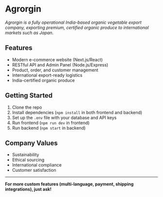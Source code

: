 # Agrorgin

_Agrorgin is a fully operational India-based organic vegetable export company, exporting premium, certified organic produce to international markets such as Japan._

## Features

- Modern e-commerce website (Next.js/React)
- RESTful API and Admin Panel (Node.js/Express)
- Product, order, and customer management
- International export-ready logistics
- India-certified organic produce

## Getting Started

1. Clone the repo
2. Install dependencies (`npm install` in both frontend and backend)
3. Set up the `.env` file with your database and API keys
4. Run frontend (`npm run dev` in frontend)
5. Run backend (`npm start` in backend)

## Company Values

- Sustainability
- Ethical sourcing
- International compliance
- Customer satisfaction

---

**For more custom features (multi-language, payment, shipping integrations), just ask!**